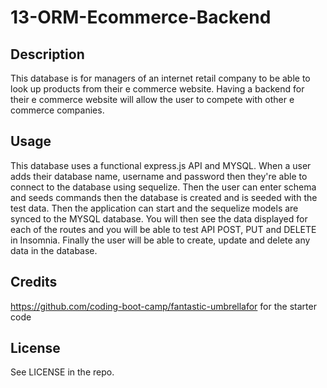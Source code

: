 # 13-ORM-Ecommerce-Backend

## Description
This database is for managers of an internet retail company to be able to look up products from their e commerce website. Having a backend for their e commerce website will allow the user to compete with other e commerce companies.

## Usage
This database uses a functional express.js API and MYSQL. When a user adds their database name, username and password then they're able to connect to the database using sequelize. Then the user can enter schema and seeds commands then the database is created and is seeded with the test data. Then the application can start and the sequelize models are synced to the MYSQL database. You will then see the data displayed for each of the routes and you will be able to test API POST, PUT and DELETE in Insomnia. Finally the user will be able to create, update and delete any data in the database. 

## Credits
https://github.com/coding-boot-camp/fantastic-umbrellafor for the starter code

## License
See LICENSE in the repo.

